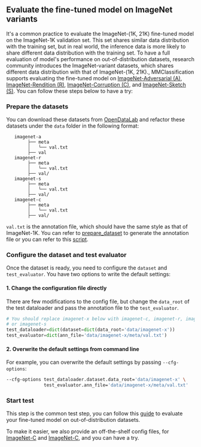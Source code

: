 ## Evaluate the fine-tuned model on ImageNet variants

It's a common practice to evaluate the ImageNet-(1K, 21K) fine-tuned model on the ImageNet-1K validation set. This set
shares similar data distribution with the training set, but in real world, the inference data is more likely to share
different data distribution with the training set. To have a full evaluation of model's performance on
out-of-distribution datasets, research community introduces the ImageNet-variant datasets, which shares different data
distribution with that of ImageNet-(1K, 21K)., MMClassification supports evaluating the fine-tuned model on
[ImageNet-Adversarial (A)](https://arxiv.org/abs/1907.07174), [ImageNet-Rendition (R)](https://arxiv.org/abs/2006.16241),
[ImageNet-Corruption (C)](https://arxiv.org/abs/1903.12261), and [ImageNet-Sketch (S)](https://arxiv.org/abs/1905.13549).
You can follow these steps below to have a try:

### Prepare the datasets

You can download these datasets from [OpenDataLab](https://opendatalab.com/) and refactor these datasets under the
`data` folder in the following format:

```text
   imagenet-a
        ├── meta
        │   └── val.txt
        ├── val
   imagenet-r
        ├── meta
        │   └── val.txt
        ├── val/
   imagenet-s
        ├── meta
        │   └── val.txt
        ├── val/
   imagenet-c
        ├── meta
        │   └── val.txt
        ├── val/
```

`val.txt` is the annotation file, which should have the same style as that of ImageNet-1K. You can refer to
[prepare_dataset](https://mmclassification.readthedocs.io/en/1.x/user_guides/dataset_prepare.html) to generate the
annotation file or you can refer to this [script](https://github.com/open-mmlab/mmclassification/tree/dev-1.x/projects/example_project/ood_eval/generate_imagenet_variant_annotation.py).

### Configure the dataset and test evaluator

Once the dataset is ready, you need to configure the `dataset` and `test_evaluator`. You have two options to
write the default settings:

#### 1. Change the configuration file directly

There are few modifications to the config file, but change the `data_root` of the test dataloader and pass the
annotation file to the `test_evaluator`.

```python
# You should replace imagenet-x below with imagenet-c, imagenet-r, imagenet-a
# or imagenet-s
test_dataloader=dict(dataset=dict(data_root='data/imagenet-x'))
test_evaluator=dict(ann_file='data/imagenet-x/meta/val.txt')
```

#### 2. Overwrite the default settings from command line

For example, you can overwrite the default settings by passing `--cfg-options`:

```bash
--cfg-options test_dataloader.dataset.data_root='data/imagenet-x' \
              test_evaluator.ann_file='data/imagenet-x/meta/val.txt'
```

### Start test

This step is the common test step, you can follow this [guide](https://mmclassification.readthedocs.io/en/1.x/user_guides/train_test.html)
to evaluate your fine-tuned model on out-of-distribution datasets.

To make it easier, we also provide an off-the-shelf config files, for [ImageNet-C](https://github.com/open-mmlab/mmclassification/tree/dev-1.x/projects/example_project/ood_eval/vit_ood-eval_toy-example.py) and [ImageNet-C](https://github.com/open-mmlab/mmclassification/tree/dev-1.x/projects/example_project/ood_eval/vit_ood-eval_toy-example_imagnet-c.py), and you can have a try.
